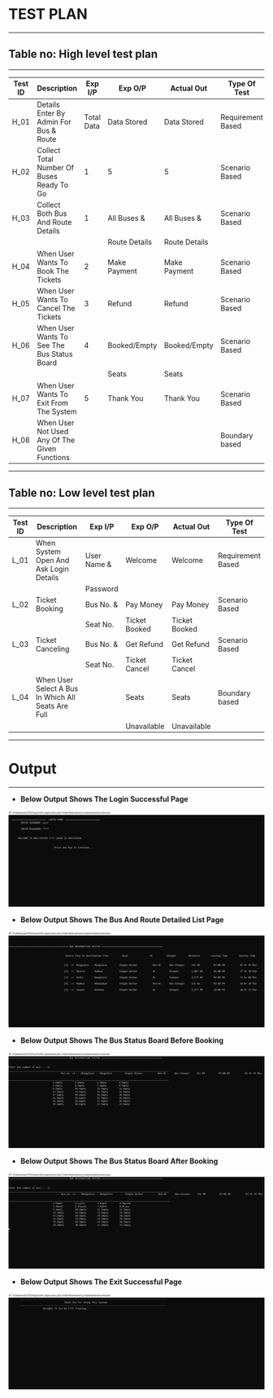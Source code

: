 # TEST PLAN

---

## Table no: High level test plan

---

| **Test ID** | **Description**                                         | **Exp I/P** | **Exp O/P**   | **Actual Out** |**Type Of Test**  |    
|-------------|---------------------------------------------------------|-------------|---------------|----------------|------------------|
|  H_01       | Details Enter By Admin For Bus & Route                  | Total Data  | Data Stored   | Data Stored    | Requirement Based|
|  H_02       | Collect Total Number Of Buses Ready To Go               | 1           | 5             | 5              | Scenario Based   |
|  H_03       | Collect Both Bus And Route Details                      | 1           | All Buses &   | All Buses &    | Scenario Based   |
|             |                                                         |             | Route Details | Route Details  |                  |
|  H_04       | When User Wants To Book The Tickets                     | 2           | Make Payment  | Make Payment   | Scenario Based   |
|  H_05       | When User Wants To Cancel The Tickets                   | 3           | Refund        | Refund         | Scenario Based   |
|  H_06       | When User Wants To See The Bus Status Board             | 4           | Booked/Empty  | Booked/Empty   | Scenario Based   |
|             |                                                         |             |     Seats     |     Seats      |                  |
|  H_07       | When User Wants To Exit From The System                 | 5           | Thank You     | Thank You      | Scenario Based   |
|  H_08       | When User Not Used Any Of The Given Functions           |             |               |                | Boundary based   |

---

## Table no: Low level test plan

---

| **Test ID** | **Description**                                         | **Exp I/P** | **Exp O/P**   | **Actual Out** |**Type Of Test**  |    
|-------------|---------------------------------------------------------|-------------|---------------|----------------|------------------|
|  L_01       | When System Open And Ask Login Details                  | User Name & | Welcome       | Welcome        | Requirement Based|
|             |                                                         | Password    |               |                |                  |
|  L_02       | Ticket Booking                                          | Bus No. &   | Pay Money     | Pay Money      | Scenario Based   |
|             |                                                         |   Seat No.  | Ticket Booked | Ticket Booked  |                  |
|  L_03       | Ticket Canceling                                        | Bus No. &   | Get Refund    | Get Refund     | Scenario Based   |
|             |                                                         |   Seat No.  | Ticket Cancel | Ticket Cancel  |                  |
|  L_04       | When User Select A Bus In Which All Seats Are Full      |             | Seats         | Seats          | Boundary based   |
|             |                                                         |             | Unavailable   | Unavailable    |                  |

---

# Output

---

-   **Below Output Shows The Login Successful Page**

![output](https://github.com/akshunna45/M1_Application_Bus-Ticket-Reservation/blob/main/4_TestPlanAndOutput/1.%20Output_Login_Success.png)

- **Below Output Shows The Bus And Route Detailed List Page**

![output](https://github.com/akshunna45/M1_Application_Bus-Ticket-Reservation/blob/main/4_TestPlanAndOutput/2.%20Output_Bus_And_Route_Lists.png)

- **Below Output Shows The Bus Status Board Before Booking**

![output](https://github.com/akshunna45/M1_Application_Bus-Ticket-Reservation/blob/main/4_TestPlanAndOutput/3.%20Output_Bus_Status_Board_Before_Booking.png)

-   **Below Output Shows The Bus Status Board After Booking**

![output](https://github.com/akshunna45/M1_Application_Bus-Ticket-Reservation/blob/main/4_TestPlanAndOutput/4.%20Output_Bus_Status_Board_After_Booking.png)

- **Below Output Shows The Exit Successful Page**

![output](https://github.com/akshunna45/M1_Application_Bus-Ticket-Reservation/blob/main/4_TestPlanAndOutput/5.%20Output_Exit_Success.png)
